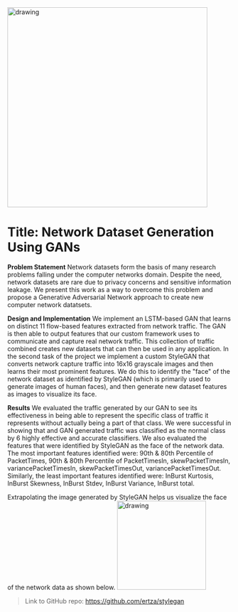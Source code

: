 <img src="purdue-cs-logo.jpg" alt="drawing" width="450"/>

# Title: Network Dataset Generation Using GANs

**Problem Statement**
Network datasets form the basis of many research problems falling under the computer networks domain. Despite the need, network datasets are rare due to privacy concerns and sensitive information leakage. We present this work as a way to overcome this problem and propose a Generative Adversarial Network approach to create new computer network datatsets.

**Design and Implementation**
We implement an LSTM-based GAN that learns on distinct 11 flow-based features extracted from network traffic. The GAN is then able to output features that our custom framework uses to communicate and capture real network traffic. This collection of traffic combined creates new datasets that can then be used in any application. In the second task of the project we implement a custom StyleGAN that converts network capture traffic into 16x16 grayscale images and then learns their most prominent features. We do this to identify the "face" of the network dataset as identified by StyleGAN (which is primarily used to generate images of human faces), and then generate new dataset features as images to visualize its face.


**Results**
We evaluated the traffic generated by our GAN to see its effectiveness in being able to represent the specific class of traffic it represents without actually being a part of that class. We were successful in showing that and GAN generated traffic was classified as the normal class by 6 highly effective and accurate classifiers. We also evaluated the features that were identified by StyleGAN as the face of the network data. 
The most important features identified were:
90th & 80th Percentile of PacketTimes, 90th & 80th Percentile of PacketTimesIn, skewPacketTimesIn, variancePacketTimesIn, skewPacketTimesOut, variancePacketTimesOut.
Similarly, the least important features identified were:
InBurst Kurtosis, InBurst Skewness, InBurst Stdev, InBurst Variance, InBurst total.

Extrapolating the image generated by StyleGAN helps us visualize the face of the network data as shown below. 
<img src="face.png" alt="drawing" width="200"/>

> Link to GitHub repo: https://github.com/ertza/stylegan
>
